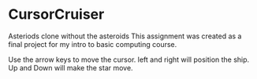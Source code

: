 # CursorCruiser
Asteriods clone without the asteroids
This assignment was created as a final project for my intro to basic computing course.

Use the arrow keys to move the cursor. left and right will position the ship. Up and Down will make the star move.
